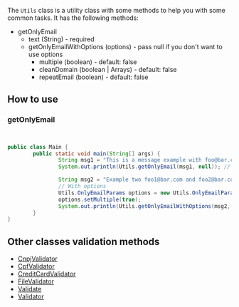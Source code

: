 The `Utils` class is a utility class with some methods to help you with some common tasks. It has the following
methods:

- getOnlyEmail
    - text (String) - required
    - getOnlyEmailWithOptions (options) - pass null if you don't want to use options
        - multiple (boolean) - default: false
        - cleanDomain (boolean | Arrays<String>) - default: false
        - repeatEmail (boolean) - default: false

## How to use

### getOnlyEmail

```java


public class Main {
		public static void main(String[] args) {
				String msg1 = "This is a message example with foo@bar.com email to test";
				System.out.println(Utils.getOnlyEmail(msg1, null)); // foo@bar.com

				String msg2 = "Example two foo1@bar.com and foo2@bar.com";
				// With options
				Utils.OnlyEmailParams options = new Utils.OnlyEmailParams();
				options.setMultiple(true);
				System.out.println(Utils.getOnlyEmailWithOptions(msg2, options)); // [foo1@bar.com, foo2@bar.com]
		}
}
```

## Other classes validation methods

- [CnpjValidator](https://multiform-validator.github.io/java/classes/CnpjValidator)
- [CpfValidator](https://multiform-validator.github.io/java/classes/CpfValidator)
- [CreditCardValidator](https://multiform-validator.github.io/java/classes/CreditCardValidator)
- [FileValidator](https://multiform-validator.github.io/java/classes/FileValidator)
- [Validate](https://multiform-validator.github.io/java/classes/Validate)
- [Validator](https://multiform-validator.github.io/java/classes/Validator)
